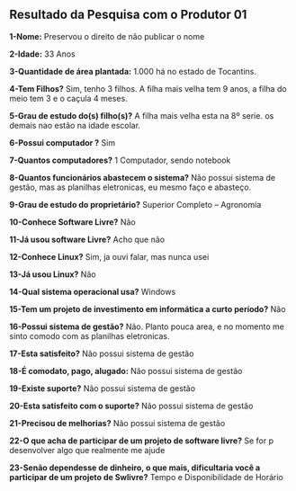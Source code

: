 ## Resultado da Pesquisa com o Produtor 01 ##

**1-Nome:**
Preservou o direito de não publicar o nome

**2-Idade:**
33 Anos

**3-Quantidade de área plantada:**
1.000 há no estado de Tocantins.

**4-Tem Filhos?**
Sim, tenho 3 filhos. A filha mais velha tem 9 anos, a filha do meio tem 3 e o caçula 4 meses.

**5-Grau de estudo do(s) filho(s)?**
A filha mais velha esta na 8º serie. os demais nao estão na idade escolar.

**6-Possui computador ?**
Sim

**7-Quantos computadores?**
1 Computador, sendo notebook

**8-Quantos funcionários abastecem o sistema?**
Não possui sistema de gestão, mas as planilhas eletronicas, eu mesmo faço e abasteço.

**9-Grau de estudo do proprietário?**
Superior Completo – Agronomia

**10-Conhece Software Livre?**
Não

**11-Já usou software Livre?**
Acho que não

**12-Conhece Linux?**
Sim, ja ouvi falar, mas nunca usei

**13-Já usou Linux?**
Não

**14-Qual sistema operacional usa?**
Windows

**15-Tem um projeto de investimento em informática a curto período?**
Não

**16-Possui sistema de gestão?**
Não. Planto pouca area, e no momento me sinto comodo com as planilhas eletronicas.

**17-Esta satisfeito?**
Não possui sistema de gestão

**18-É comodato, pago, alugado:**
Não possui sistema de gestão

**19-Existe suporte?**
Não possui sistema de gestão

**20-Esta satisfeito com o suporte?**
Não possui sistema de gestão

**21-Precisou de melhorias?**
Não possui sistema de gestão

**22-O que acha de participar de um projeto de software livre?**
Se for p desenvolver algo que realmente me ajude

**23-Senão dependesse de dinheiro, o que mais, dificultaria você a participar de um projeto de Swlivre?**
Tempo e Disponibilidade de Horário